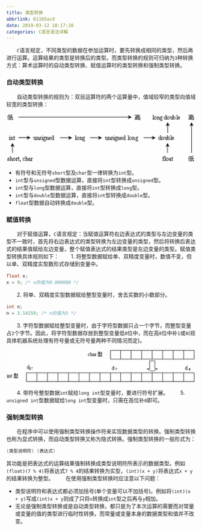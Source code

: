 ```yaml
---
title: 类型转换
abbrlink: 61165acd
date: 2019-03-12 18:17:20
categories: C语言语法详解
---
```

&emsp;&emsp;`C`语言规定，不同类型的数据在参加运算时，要先转换成相同的类型，然后再进行运算。运算结果的类型是转换后的类型。而类型转换的规则可归纳为`3`种转换方式：算术运算时的自动类型转换、赋值运算时的类型转换和强制类型转换。

### 自动类型转换

&emsp;&emsp;自动类型转换的规则为：双目运算符的两个运算量中，值域较窄的类型向值域较宽的类型转换：

<img src="./类型转换/1.png">

- 有符号和无符号`short`型及`char`型一律转换为`int`型。
- `int`型与`unsigned`型数据运算，直接将`int`型转换成`unsigned`型。
- `int`型与`long`型数据运算，直接将`int`型转换成`long`型。
- `int`型与`double`型数据运算，直接将`int`型转换成`double`型。
- `float`型数据自动转换成`double`型。

### 赋值转换

&emsp;&emsp;对于赋值运算，`C`语言规定：当赋值运算符右边表达式的类型与左边变量的类型不一致时，首先将右边表达式的类型转换为左边变量的类型，然后将转换后表达式的结果值赋给左边变量，整个赋值表达式的结果类型是左边变量的类型。赋值类型转换具体规则如下：
&emsp;&emsp;1. 将整型数据赋给单、双精度变量时，数值不变，但以单、双精度实型数形式存储到变量中。

``` cpp
float x;
x = 9; /* x的值为9.000000 */
```

&emsp;&emsp;2. 将单、双精度实型数据赋给整型变量时，舍去实数的小数部分。

``` cpp
int n;
n = 3.14159; /* n的值为3 */
```

&emsp;&emsp;3. 字符型数据赋给整型变量时，由于字符型数据只占一个字节，而整型变量占`2`个字节。因此，将字符型数据存放到整型变量低`8`位中，而在高`8`位中补`1`或`0`(视具体机器系统处理有符号量或无符号量两种不同情况而定)。

<img src="./类型转换/2.png">

&emsp;&emsp;4. 带符号整型数据`int`赋给`long int`型变量时，要进行符号扩展。
&emsp;&emsp;5. `unsigned int`型数据赋给`long int`型变量时，只需在高位补`0`即可。

### 强制类型转换

&emsp;&emsp;在程序中可以使用强制类型转换操作符来实现数据类型的转换。强制类型转换也称为显式转换，而自动类型转换又称为隐式转换。强制类型转换的一般形式为：

``` cpp
(类型说明符) (表达式)
```

其功能是把表达式的运算结果强制转换成类型说明符所表示的数据类型。例如`(float)(7 % 4)`将表达式`7 % 4`的结果转换为实型，`(int)(x + y)`将表达式`x + y`的结果转换为整型。
&emsp;&emsp;在使用强制类型转换时应注意以下问题：

- 类型说明符和表达式都必须加括号(单个变量可以不加括号)。例如将`(int)(x + y)`写成`(int)x + y`则成了只将`x`转换成`int`型之后再与`y`相加。
- 无论是强制类型转换或是自动类型转换，都只是为了本次运算的需要而对常量或变量的值的类型进行临时性转换，而常量或变量本身的数据类型和值并不改变。